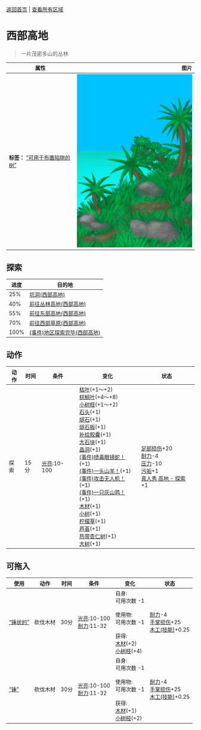 [返回首页](index.md)   |  [查看所有区域](area.md)
# 西部高地  
> 一片茂密多山的丛林  
  
  属性  |   图片   
 ----  |  ----:   
 **标签：**	[“可用于布置陷阱的树”](tag_SnareCompatible.md)  |  ![](Sprite/Highlands.png)   
  
## 探索  
进度  |  目的地  
----  |  ----  
25%  |  [坑洞(西部高地)](HighlandHoleNoRope.md)  
40%  |  [前往丛林高地(西部高地)](Path_HighlandsWToJungleHighlands.md)  
55%  |  [前往东部高地(西部高地)](Path_HighlandsWToHighlandsE.md)  
70%  |  [前往西部草原(西部高地)](Path_HighlandsWToGrasslandsW.md)  
100%  |  [(事件)地区探索完毕(西部高地)](Event_HighlandsWExplored.md)  
## 动作  
动作  |  时间  |  条件  |  变化  |  状态  
----  |  ----  |  ----  |  ----  |  ----  
探索  |  15分  |  [光亮](Light.md):10-100  |  [枯叶](LeavesDry.md)(+1～+2)<br>[棕榈叶](PalmFronds.md)(+4～+8)<br>[小树枝](Sticks.md)(+1～+2)<br>[石头](Stone.md)(+1)<br>[燧石](Flint.md)(+1)<br>[燧石板](FlintSlab.md)(+1)<br>[补给胶囊](TV_SupplyCapsule.md)(+1)<br>[大石块](StoneHeavy.md)(+1)<br>[晶洞](Geode.md)(+1)<br>[(事件)喷毒眼镜蛇！](Event_CobraFight.md)(+1)<br>[(事件)一头山羊！](Event_GoatFight.md)(+1)<br>[(事件)攻击无人机！](Event_DroneFight.md)(+1)<br>[(事件)一只灰山鹑！](Event_PartridgeFight.md)(+1)<br>[木材](Wood.md)(+1)<br>[小树](SmallTree.md)(+1)<br>[柠檬草](Lemongrass.md)(+1)<br>[芦荟](AloeVera.md)(+1)<br>[热带杏仁树](TropicalAlmondTree.md)(+1)<br>[大树](LargeTree.md)(+1)  |  [足部损伤](FootDamage.md)+20<br>[耐力](Stamina.md)-4<br>[压力](Stress.md)-10<br>[污垢](Filth.md)+1<br>[真人秀 高地 - 探索](TV_HighlandsExplore.md)+1  
## 可拖入  
使用  |  动作  |  时间  |  条件  |  变化  |  状态  
----  |  ----  |  ----  |  ----  |  ----  |  ----  
[“锤状的”](tag_AxeAdv.md)  |  砍伐木材  |  30分  |  [光亮](Light.md):10-100<br>[耐力](Stamina.md):11-32  |  自身:<br>可用次数  -1<br><br>使用物:<br>可用次数  -1<br><br>获得:<br>[木材](Wood.md)(+2)<br>[小树枝](Sticks.md)(+4)<br>  |  [耐力](Stamina.md)-4<br>[手掌损伤](HandDamage.md)+25<br>[木工(技能)](Skill_Woodworking.md)+0.25  
[“锤”](tag_Axe.md)  |  砍伐木材  |  30分  |  [光亮](Light.md):10-100<br>[耐力](Stamina.md):11-32  |  自身:<br>可用次数  -1<br><br>使用物:<br>可用次数  -1<br><br>获得:<br>[木材](Wood.md)(+1)<br>[小树枝](Sticks.md)(+2)<br>  |  [耐力](Stamina.md)-4<br>[手掌损伤](HandDamage.md)+25<br>[木工(技能)](Skill_Woodworking.md)+0.25  
